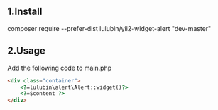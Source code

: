 ## 1.Install
composer require --prefer-dist lulubin/yii2-widget-alert "dev-master"

## 2.Usage
Add the following code to main.php
```html
<div class="container">
    <?=lulubin\alert\Alert::widget()?>
    <?=$content ?>
</div>
```
